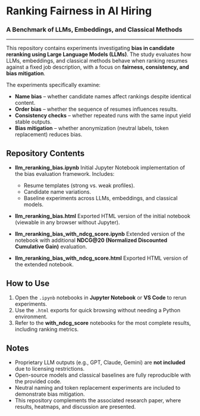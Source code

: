 # Ranking Fairness in AI Hiring
### A Benchmark of LLMs, Embeddings, and Classical Methods
---

This repository contains experiments investigating **bias in candidate reranking using Large Language Models (LLMs)**. The study evaluates how LLMs, embeddings, and classical methods behave when ranking resumes against a fixed job description, with a focus on **fairness, consistency, and bias mitigation**.

The experiments specifically examine:

* **Name bias** – whether candidate names affect rankings despite identical content.
* **Order bias** – whether the sequence of resumes influences results.
* **Consistency checks** – whether repeated runs with the same input yield stable outputs.
* **Bias mitigation** – whether anonymization (neutral labels, token replacement) reduces bias.

## Repository Contents

* **llm\_reranking\_bias.ipynb**
  Initial Jupyter Notebook implementation of the bias evaluation framework. Includes:

  * Resume templates (strong vs. weak profiles).
  * Candidate name variations.
  * Baseline experiments across LLMs, embeddings, and classical models.

* **llm\_reranking\_bias.html**
  Exported HTML version of the initial notebook (viewable in any browser without Jupyter).

* **llm\_reranking\_bias\_with\_ndcg\_score.ipynb**
  Extended version of the notebook with additional **NDCG\@20 (Normalized Discounted Cumulative Gain)** evaluation.

* **llm\_reranking\_bias\_with\_ndcg\_score.html**
  Exported HTML version of the extended notebook.


## How to Use

1. Open the `.ipynb` notebooks in **Jupyter Notebook** or **VS Code** to rerun experiments.
2. Use the `.html` exports for quick browsing without needing a Python environment.
3. Refer to the **with\_ndcg\_score** notebooks for the most complete results, including ranking metrics.


## Notes

* Proprietary LLM outputs (e.g., GPT, Claude, Gemini) are **not included** due to licensing restrictions.
* Open-source models and classical baselines are fully reproducible with the provided code.
* Neutral naming and token replacement experiments are included to demonstrate bias mitigation.
* This repository complements the associated research paper, where results, heatmaps, and discussion are presented.
